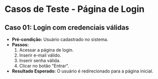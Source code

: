 # Casos de Teste - Página de Login

## Caso 01: Login com credenciais válidas
- **Pré-condição:** Usuário cadastrado no sistema.
- **Passos:**  
  1. Acessar a página de login.  
  2. Inserir e-mail válido.  
  3. Inserir senha válida.  
  4. Clicar no botão "Entrar".  
- **Resultado Esperado:** O usuário é redirecionado para a página inicial. 
